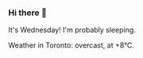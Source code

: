 ### Hi there :wave:

It's Wednesday! I'm probably sleeping.

Weather in Toronto: overcast, at +8°C.
